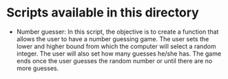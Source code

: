 # Scripts available in this directory

- Number guesser: In this script, the objective is to create a function that allows the user to have a number guessing game. The user sets the lower and higher bound from which the computer will select a random integer. The user will also set how many guesses he/she has. The game ends once the user guesses the random number or until there are no more guesses.
